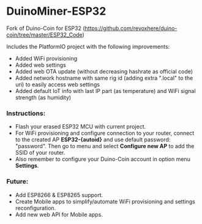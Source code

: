 # DuinoMiner-ESP32

Fork of Duino-Coin for ESP32 (https://github.com/revoxhere/duino-coin/tree/master/ESP32_Code)

Includes the PlatformIO project with the following improvements:
+ Added WiFi provisioning
+ Added web settings
+ Added web OTA update (without decreasing hashrate as official code)
+ Added network hostname with same rig id (adding extra ".local" to the uri) to easily access web settings 
+ Added default IoT info with last IP part (as temperature) and WiFi signal strength (as humidity)

### Instructions:
+ Flash your erased ESP32 MCU with current project.
+ For WiFi provisioning and configure connection to your router, connect to the created AP **ESP32-{autoid}** and use default password: "password". Then go to menu and select **Configure new AP** to add the SSID of your router.
+ Also remember to configure your Duino-Coin account in option menu **Settings**.

### Future:
+ Add ESP8266 & ESP8265 support.
+ Create Mobile apps to simplify/automate WiFi provisioning and settings reconfiguration.
+ Add new web API for Mobile apps.
